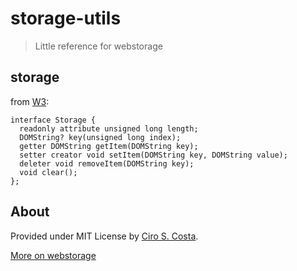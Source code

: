 storage-utils
===
> Little reference for webstorage


storage
---
from [W3](http://www.w3.org/TR/webstorage):
```
interface Storage {
  readonly attribute unsigned long length;
  DOMString? key(unsigned long index);
  getter DOMString getItem(DOMString key);
  setter creator void setItem(DOMString key, DOMString value);
  deleter void removeItem(DOMString key);
  void clear();
};
```

About
---
Provided under MIT License by [Ciro S. Costa](www.google.com/+ciroscosta).

[More on webstorage](http://www.w3.org/TR/webstorage/)